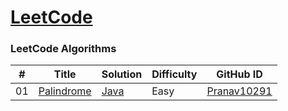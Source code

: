 # [LeetCode](https://leetcode.com/)

### LeetCode Algorithms
| # | Title | Solution | Difficulty | GitHub ID |
|---| ----- | -------- | ---------- | --------- |
| 01 | [Palindrome](https://leetcode.com/problems/palindrome-number/) | [Java](https://github.com/Pranav10291/21-days-of-code/blob/main/LeetCode/Palindrome_Pranav10291.java) | Easy | [Pranav10291](https://github.com/Pranav10291) |
